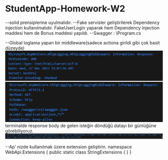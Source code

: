 # StudentApp-Homework-W2
--solid prensiplerine uyulmalıdır.
--Fake servisler geliştirilerek Dependency injection kullanılmalıdır.
FakeUserLogin yaparak hem Dependency injection maddesi hem de Bonus maddesi yapıldı.
--Swagger : \Program.cs

--Global loglama yapan bir middleware(sadece actiona girildi gibi çok basit düzeyde)
![Alt text](images/image.png)
![Alt text](images/image-1.png)
terminalde response body de gelen isteğin döndüğü datayı bir günlüğüne görebiliyoruz.
![Alt text](images/image-2.png)


--Ap’ nizde kullanılmak üzere extension geliştirin.
namespace WebApi.Extensions
{
    public static class StringExtensions { }
}

 
